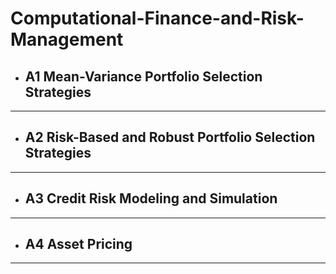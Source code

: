 # Computational-Finance-and-Risk-Management

* ## A1 Mean-Variance Portfolio Selection Strategies
----------------------------------------------------
* ## A2 Risk-Based and Robust Portfolio Selection Strategies
------------------------------------------------------------
* ## A3 Credit Risk Modeling and Simulation
-----------------------------------------
* ## A4 Asset Pricing
--------------------

